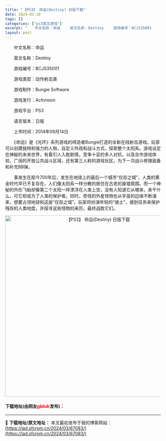 ```yaml
---
title: "【PS3】 命运(Destiny) 日版下载"
date: 2024-03-28
tags: []
categories: ["ps3英文游戏"]
excerpt: "　　中文名称：命运 　　英文名称：Destiny 　　游戏编号：BCJS35001 　　游戏类型：动作射击类 　　游戏制作：Bungie Software 　　游戏发行：Activision 　　游戏平台：PS3 　　语言版本：日版 　　上市时间：2014年09月14日 　　《命运》是《光环》系列游&hellip;"
layout: post
---
```


 <p>　　中文名称：命运</p> <p>　　英文名称：Destiny</p> <p>　　游戏编号：BCJS35001</p> <p>　　游戏类型：动作射击类</p> <p>　　游戏制作：Bungie Software</p> <p>　　游戏发行：Activision</p> <p>　　游戏平台：PS3</p> <p>　　语言版本：日版</p> <p>　　上市时间：2014年09月14日</p> <p>　　《命运》是《光环》系列游戏的缔造者Bungie打造的全新在线射击游戏。玩家可以创建独特和强力的人物，自定义外观和战斗方式，探索整个太阳系。游戏设定在神秘的未来世界，有着引人入胜剧情，竞争十足的多人对抗，以及合作游戏体验，广阔的开放公共战斗区域，还有第三人称的游戏社区，为下一次战斗修理装备和补充BB弹。</p> <p>　　事发生在距今700年后，发生在地球上的最后一个城市&ldquo;仅存之城&rdquo;，人类的黄金时代早已不复存在，人们像太阳系一样分散的居住在古老的废墟周围。而一个神秘的外形飞船却像第二个太阳一样漂浮在人类上空，没有人知道它从哪来，来干什么，可它却成为了人类的保护者。同时，奇怪的外星怪物也从宇宙的边缘不断涌来，想要占领地球和这座&ldquo;仅存之城&rdquo;。玩家将扮演年轻的&ldquo;骑士&rdquo;，接到任务来保护残存的人类地盘，并探寻这些怪物的来历，最终战胜它们。</p> <p align="center"><img align="" border="0" src="https://lad.sfcrom.cn/wp-content/uploads/2024/03/20240328_66051c11ee125.jpg" width="586" alt="【PS3】 命运(Destiny) 日版下载" /></p> <p><h4>下载地址(由网友<font color="red">gbbdr</font>发布)：</h4></p> 

---
📖 **下载地址/原文地址：** 本文最初发布于我的博客网站：[https://lad.sfcrom.cn/2024/03/67083/](https://lad.sfcrom.cn/2024/03/67083/)

